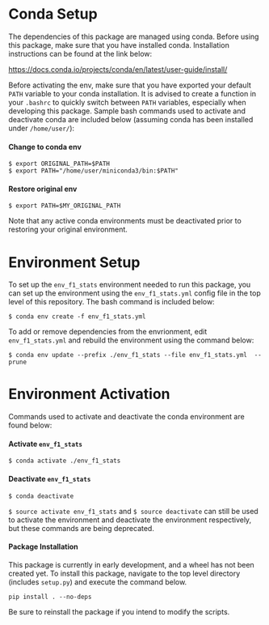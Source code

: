 # Conda Setup

The dependencies of this package are managed using conda. 
Before using this package, make sure that you have installed conda. 
Installation instructions can be found at the link below:

https://docs.conda.io/projects/conda/en/latest/user-guide/install/

Before activating the env, make sure that you have exported your 
default `PATH` variable to your conda installation. It is advised to
create a function in your `.bashrc` to quickly switch between `PATH`
variables,  especially when developing this package. Sample bash 
commands used to activate and deactivate conda are included below
(assuming conda has been installed under `/home/user/`):

#### Change to conda env

```{bash}
$ export ORIGINAL_PATH=$PATH
$ export PATH="/home/user/miniconda3/bin:$PATH"
```

#### Restore original env
```{bash}
$ export PATH=$MY_ORIGINAL_PATH
```

Note that any active conda environments must be deactivated prior to 
restoring your original environment.

# Environment Setup

To set up the `env_f1_stats` environment needed to run this package,
you can set up the environment using the `env_f1_stats.yml` config file
in the top level of this repository. The bash command is included
below:

```{bash}
$ conda env create -f env_f1_stats.yml
```

To add or remove dependencies from the envrionment, edit 
`env_f1_stats.yml` and rebuild the environment using the command below:

```{bash}
$ conda env update --prefix ./env_f1_stats --file env_f1_stats.yml  --prune
```

# Environment Activation

Commands used to activate and deactivate the conda environment are
found below:

#### Activate `env_f1_stats`

```{bash}
$ conda activate ./env_f1_stats
```

#### Deactivate `env_f1_stats`
```{bash}
$ conda deactivate
```

`$ source activate env_f1_stats` and `$ source deactivate` can still be
used to activate the environment and deactivate the environment
respectively, but these commands are being deprecated.

#### Package Installation
This package is currently in early development, and a wheel has not
been created yet. To install this package, navigate to the top level 
directory (includes `setup.py`) and execute the command below.
```{bash}
pip install . --no-deps
```
Be sure to reinstall the package if you intend to modify the scripts.

